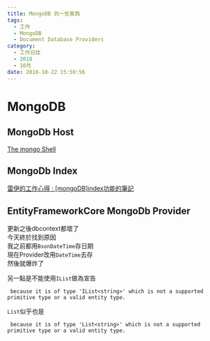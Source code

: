 ```yaml
---
title: MongoDB 的一些東西
tags:
  - 工作
  - MongoDB
  - Document Database Providers
category:
  - 工作日誌
  - 2018
  - 10月
date: 2018-10-22 15:59:56
---
```

# MongoDB #

## MongoDb Host ##

[The mongo Shell](https://docs.mongodb.com/manual/mongo/)

## MongoDb Index ##

[雷伊的工作心得 : [mongoDB]index功能的筆記](https://blog.xuite.net/flyingidea/blog/68050501-%5BmongoDB%5Dindex%E5%8A%9F%E8%83%BD%E7%9A%84%E7%AD%86%E8%A8%98)

## EntityFrameworkCore MongoDb Provider ##

更新之後dbcontext都壞了  
今天終於找到原因  
我之前都用`BsonDateTime`存日期  
現在Provider改用`DateTime`去存  
然後就爆炸了  

另一點是不能使用`IList`做為宣告
```
 because it is of type 'IList<string>' which is not a supported primitive type or a valid entity type.
```

`List`似乎也是
```
 because it is of type 'List<string>' which is not a supported primitive type or a valid entity type.
```